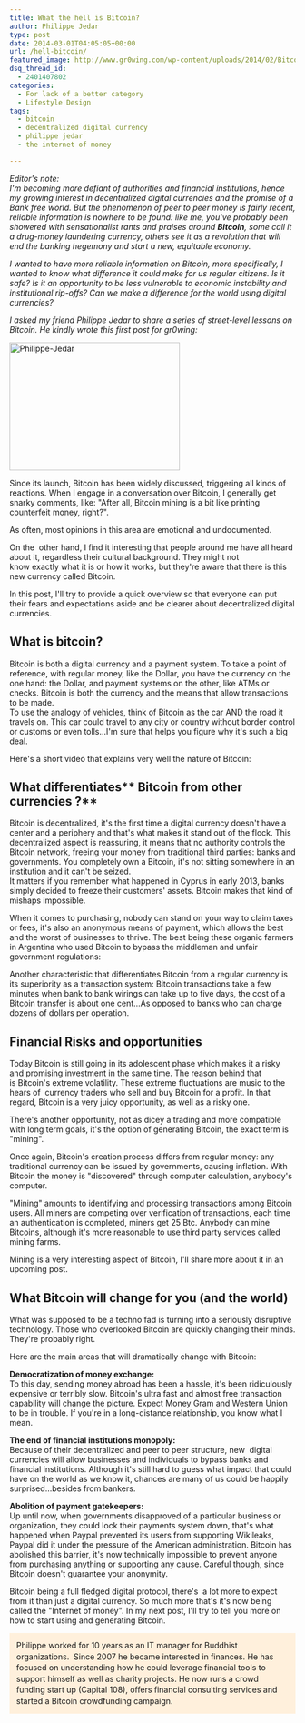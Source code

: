 ```yaml
---
title: What the hell is Bitcoin?
author: Philippe Jedar
type: post
date: 2014-03-01T04:05:05+00:00
url: /hell-bitcoin/
featured_image: http://www.gr0wing.com/wp-content/uploads/2014/02/Bitcoin.jpg
dsq_thread_id:
  - 2401407802
categories:
  - For lack of a better category
  - Lifestyle Design
tags:
  - bitcoin
  - decentralized digital currency
  - philippe jedar
  - the internet of money

---
```

_Editor's note:_  
 _I'm becoming more defiant of authorities and financial institutions, hence my growing interest in decentralized digital currencies and the promise of a Bank free world. But the phenomenon of peer to peer money is fairly recent, reliable information is nowhere to be found: like me, you've probably been showered with sensationalist rants and praises around **Bitcoin**, some call it a drug-money laundering currency, others see it as a revolution that will end the banking hegemony and start a new, equitable economy._

_I wanted to have more reliable information on Bitcoin, more specifically, I wanted to know what difference it could make for us regular citizens. Is it safe? Is it an opportunity to be less vulnerable to economic instability and institutional rip-offs? Can we make a difference for the world using digital currencies?_

 _I asked my friend Philippe Jedar to share a series of street-level lessons on Bitcoin. He kindly wrote this first post for gr0wing:_

<img class="alignleft size-medium wp-image-7538" alt="Philippe-Jedar" src="http://www.gr0wing.com/wp-content/uploads/2014/02/Philippe-Jedar-300x225.jpg" width="300" height="225" srcset="https://www.gr0wing.com/wp-content/uploads/2014/02/Philippe-Jedar-300x225.jpg 300w, https://www.gr0wing.com/wp-content/uploads/2014/02/Philippe-Jedar.jpg 960w" sizes="(max-width: 300px) 100vw, 300px" /> 

Since its launch, Bitcoin has been widely discussed, triggering all kinds of reactions. When I engage in a conversation over Bitcoin, I generally get snarky comments, like: "After all, Bitcoin mining is a bit like printing counterfeit money, right?".

As often, most opinions in this area are emotional and undocumented.

On the  other hand, I find it interesting that people around me have all heard about it, regardless their cultural background. They might not know exactly what it is or how it works, but they're aware that there is this new currency called Bitcoin.

In this post, I'll try to provide a quick overview so that everyone can put their fears and expectations aside and be clearer about decentralized digital currencies.

## **What is bitcoin?**

Bitcoin is both a digital currency and a payment system. To take a point of reference, with regular money, like the Dollar, you have the currency on the one hand: the Dollar, and payment systems on the other, like ATMs or checks. Bitcoin is both the currency and the means that allow transactions to be made.  
To use the analogy of vehicles, think of Bitcoin as the car AND the road it travels on. This car could travel to any city or country without border control or customs or even tolls&#8230;I'm sure that helps you figure why it's such a big deal.

Here's a short video that explains very well the nature of Bitcoin:



## What differentiates** Bitcoin from other currencies ?**

Bitcoin is decentralized, it's the first time a digital currency doesn't have a center and a periphery and that's what makes it stand out of the flock. This decentralized aspect is reassuring, it means that no authority controls the Bitcoin network, freeing your money from traditional third parties: banks and governments. You completely own a Bitcoin, it's not sitting somewhere in an institution and it can't be seized.  
It matters if you remember what happened in Cyprus in early 2013, banks simply decided to freeze their customers' assets. Bitcoin makes that kind of mishaps impossible.

When it comes to purchasing, nobody can stand on your way to claim taxes or fees, it's also an anonymous means of payment, which allows the best and the worst of businesses to thrive. The best being these organic farmers in Argentina who used Bitcoin to bypass the middleman and unfair government regulations:



Another characteristic that differentiates Bitcoin from a regular currency is its superiority as a transaction system: Bitcoin transactions take a few minutes when bank to bank wirings can take up to five days, the cost of a Bitcoin transfer is about one cent…As opposed to banks who can charge dozens of dollars per operation.

## Financial Risks and opportunities

Today Bitcoin is still going in its adolescent phase which makes it a risky and promising investment in the same time. The reason behind that is Bitcoin's extreme volatility. These extreme fluctuations are music to the hears of  currency traders who sell and buy Bitcoin for a profit. In that regard, Bitcoin is a very juicy opportunity, as well as a risky one.

There's another opportunity, not as dicey a trading and more compatible with long term goals, it's the option of generating Bitcoin, the exact term is "mining".

Once again, Bitcoin's creation process differs from regular money: any traditional currency can be issued by governments, causing inflation. With Bitcoin the money is "discovered" through computer calculation, anybody's computer.

"Mining" amounts to identifying and processing transactions among Bitcoin users. All miners are competing over verification of transactions, each time an authentication is completed, miners get 25 Btc. Anybody can mine Bitcoins, although it's more reasonable to use third party services called mining farms.

Mining is a very interesting aspect of Bitcoin, I'll share more about it in an upcoming post.

## What Bitcoin will change for you (and the world)

What was supposed to be a techno fad is turning into a seriously disruptive technology. Those who overlooked Bitcoin are quickly changing their minds. They're probably right.

Here are the main areas that will dramatically change with Bitcoin:

**Democratization of money exchange:**  
To this day, sending money abroad has been a hassle, it's been ridiculously expensive or terribly slow. Bitcoin's ultra fast and almost free transaction capability will change the picture. Expect Money Gram and Western Union to be in trouble. If you're in a long-distance relationship, you know what I mean.

**The end of financial institutions monopoly:**  
Because of their decentralized and peer to peer structure, new  digital currencies will allow businesses and individuals to bypass banks and financial institutions. Although it's still hard to guess what impact that could have on the world as we know it, chances are many of us could be happily surprised&#8230;besides from bankers.

**Abolition of payment gatekeepers:**  
Up until now, when governments disapproved of a particular business or organization, they could lock their payments system down, that's what happened when Paypal prevented its users from supporting Wikileaks, Paypal did it under the pressure of the American administration. Bitcoin has abolished this barrier, it's now technically impossible to prevent anyone from purchasing anything or supporting any cause. Careful though, since Bitcoin doesn't guarantee your anonymity.

Bitcoin being a full fledged digital protocol, there's  a lot more to expect from it than just a digital currency. So much more that's it's now being called the "Internet of money". In my next post, I'll try to tell you more on how to start using and generating Bitcoin.

<div style="padding: 12px; background-color: #fff0dc; line-height: 1.4;">
  Philippe worked for 10 years as an IT manager for Buddhist organizations.  Since 2007 he became interested in finances. He has focused on understanding how he could leverage financial tools to support himself as well as charity projects. He now runs a crowd funding start up (Capital 108), offers financial consulting services and started a Bitcoin crowdfunding campaign.
</div>
